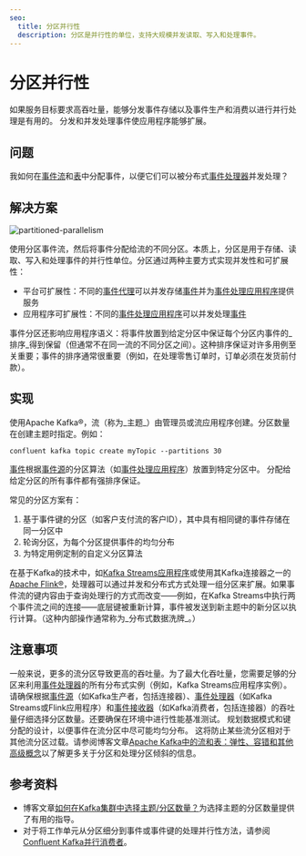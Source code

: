 ```yaml
---
seo:
  title: 分区并行性
  description: 分区是并行性的单位，支持大规模并发读取、写入和处理事件。
---
```


# 分区并行性

如果服务目标要求高吞吐量，能够分发事件存储以及事件生产和消费以进行并行处理是有用的。
分发和并发处理事件使应用程序能够扩展。

## 问题

我如何在[事件流](../event-stream/event-stream.md)和[表](../table/state-table.md)中分配事件，以便它们可以被分布式[事件处理器](../event-processing/event-processor.md)并发处理？

## 解决方案
![partitioned-parallelism](../img/partitioned-parallelism.svg)

使用分区事件流，然后将事件分配给流的不同分区。本质上，分区是用于存储、读取、写入和处理事件的并行性单位。分区通过两种主要方式实现并发性和可扩展性：

* 平台可扩展性：不同的[事件代理](../event-stream/event-broker.md)可以并发存储[事件](../event/event.md)并为[事件处理应用程序](../event-processing/event-processing-application.md)提供服务
* 应用程序可扩展性：不同的[事件处理应用程序](../event-processing/event-processing-application.md)可以并发处理[事件](../event/event.md)

事件分区还影响应用程序语义：将事件放置到给定分区中保证每个分区内事件的_排序_得到保留（但通常不在同一流的不同分区之间）。这种排序保证对许多用例至关重要；事件的排序通常很重要（例如，在处理零售订单时，订单必须在发货前付款）。

## 实现

使用Apache Kafka®，流（称为_主题_）由管理员或流应用程序创建。分区数量在创建主题时指定。例如：

```
confluent kafka topic create myTopic --partitions 30
```

[事件](../event/event.md)根据[事件源](../event-source/event-source.md)的分区算法（如[事件处理应用程序](../event-processing/event-processing-application.md)）放置到特定分区中。
分配给给定分区的所有事件都有强排序保证。

常见的分区方案有：

1. 基于事件键的分区（如客户支付流的客户ID），其中具有相同键的事件存储在同一分区中
2. 轮询分区，为每个分区提供事件的均匀分布
3. 为特定用例定制的自定义分区算法

在基于Kafka的技术中，如[Kafka Streams应用程序](https://docs.confluent.io/platform/current/streams/index.html)或使用其Kafka连接器之一的[Apache Flink®](https://flink.apache.org/)，处理器可以通过并发和分布式方式处理一组分区来扩展。如果事件流的键内容由于查询处理行的方式而改变——例如，在Kafka Streams中执行两个事件流之间的连接——底层键被重新计算，事件被发送到新主题中的新分区以执行计算。（这种内部操作通常称为_分布式数据洗牌_。）

## 注意事项

一般来说，更多的流分区导致更高的吞吐量。为了最大化吞吐量，您需要足够的分区来利用[事件处理器](../event-processing/event-processor.md)的所有分布式实例（例如，Kafka Streams应用程序实例）。
请确保根据[事件源](../event-source/event-source.md)（如Kafka生产者，包括连接器）、[事件处理器](../event-processing/event-processor.md)（如Kafka Streams或Flink应用程序）和[事件接收器](../event-sink/event-sink.md)（如Kafka消费者，包括连接器）的吞吐量仔细选择分区数量。还要确保在环境中进行性能基准测试。
规划数据模式和键分配的设计，以便事件在流分区中尽可能均匀分布。
这将防止某些流分区相对于其他流分区过载。请参阅博客文章[Apache Kafka中的流和表：弹性、容错和其他高级概念](https://www.confluent.io/blog/kafka-streams-tables-part-4-elasticity-fault-tolerance-advanced-concepts/)以了解更多关于分区和处理分区倾斜的信息。

## 参考资料

* 博客文章[如何在Kafka集群中选择主题/分区数量？](https://www.confluent.io/blog/how-choose-number-topics-partitions-kafka-cluster)为选择主题的分区数量提供了有用的指导。
* 对于将工作单元从分区细分到事件或事件键的处理并行性方法，请参阅[Confluent Kafka并行消费者](https://github.com/confluentinc/parallel-consumer)。
